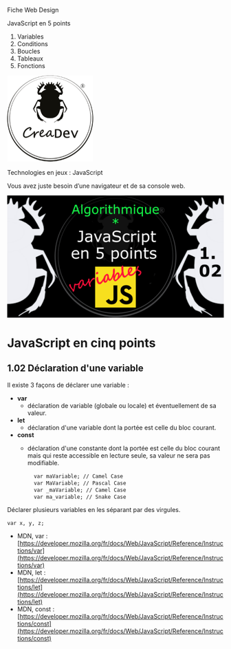 Fiche Web Design

JavaScript en 5 points
1.  Variables
2.  Conditions
3.  Boucles
4.  Tableaux
5.  Fonctions

[![CreaDev](../images/logo-creadev-210207-R-200.png)](http://www.creadev.ninja/)

Technologies en jeux : JavaScript

Vous avez juste besoin d’une navigateur et de sa console web.

[![Le modulo en JavaScript](../images/JS-en-5-pts-01-02-declaration-d-1-var.png)](https://www.youtube.com/watch?v=YKrKhuZypV4)

# JavaScript en cinq points
## 1.02 Déclaration d'une variable

Il existe 3 façons de déclarer une variable :
* **var**
    * déclaration de variable (globale ou locale) et éventuellement de sa valeur. 
* **let**
    * déclaration d'une variable dont la portée est celle du bloc courant. 
* **const**
    * déclaration d'une constante dont la portée est celle du bloc courant mais qui reste accessible en lecture seule, sa valeur ne sera pas modifiable. 

            var maVariable; // Camel Case
            var MaVariable; // Pascal Case
            var _maVariable; // Camel Case
            var ma_variable; // Snake Case


Déclarer plusieurs variables en les séparant par des virgules. 

    var x, y, z;

*   MDN, var : [https://developer.mozilla.org/fr/docs/Web/JavaScript/Reference/Instructions/var](https://developer.mozilla.org/fr/docs/Web/JavaScript/Reference/Instructions/var)
*   MDN, let : [https://developer.mozilla.org/fr/docs/Web/JavaScript/Reference/Instructions/let](https://developer.mozilla.org/fr/docs/Web/JavaScript/Reference/Instructions/let)
*   MDN, const : [https://developer.mozilla.org/fr/docs/Web/JavaScript/Reference/Instructions/const](https://developer.mozilla.org/fr/docs/Web/JavaScript/Reference/Instructions/const)
